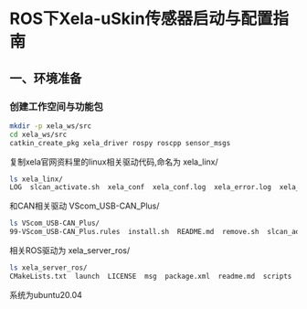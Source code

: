 # ROS下Xela-uSkin传感器启动与配置指南

## 一、环境准备
### 创建工作空间与功能包
```bash
mkdir -p xela_ws/src
cd xela_ws/src
catkin_create_pkg xela_driver rospy roscpp sensor_msgs
```

复制xela官网资料里的linux相关驱动代码,命名为 xela_linx/
```bash
ls xela_linx/
LOG  slcan_activate.sh  xela_conf  xela_conf.log  xela_error.log  xela_log  xela_server  xelatools.log  xela_viz  xela_viz.log  xServ.ini
```
和CAN相关驱动 VScom_USB-CAN_Plus/
```bash
ls VScom_USB-CAN_Plus/
99-VScom_USB-CAN_Plus.rules  install.sh  README.md  remove.sh  slcan_add.sh  slcan@.service```
```
相关ROS驱动为 xela_server_ros/
```bash
ls xela_server_ros/
CMakeLists.txt  launch  LICENSE  msg  package.xml  readme.md  scripts  srv
```
系统为ubuntu20.04

